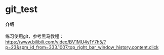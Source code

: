 # git_test

#### 介绍
练习使用git，参考黑马教程：
https://www.bilibili.com/video/BV1MU4y1Y7h5/?p=23&spm_id_from=333.1007.top_right_bar_window_history.content.click

